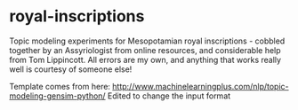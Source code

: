 # royal-inscriptions
Topic modeling experiments for Mesopotamian royal inscriptions - cobbled together by an Assyriologist from online resources, and considerable help from Tom Lippincott. All errors are my own, and anything that works really well is courtesy of someone else!

Template comes from here: http://www.machinelearningplus.com/nlp/topic-modeling-gensim-python/
Edited to change the input format
